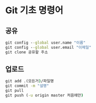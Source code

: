 # Git 기초 명령어



## 공유

```cmd
git config --global user.name "이름"
git config --global user.email "이메일"
git clone 공유할 주소
```



## 업로드

~~~cmd
git add .(모든거)/파일명
git commit -m "설명"
git pull
git push (-u origin master 처음에만)
~~~

